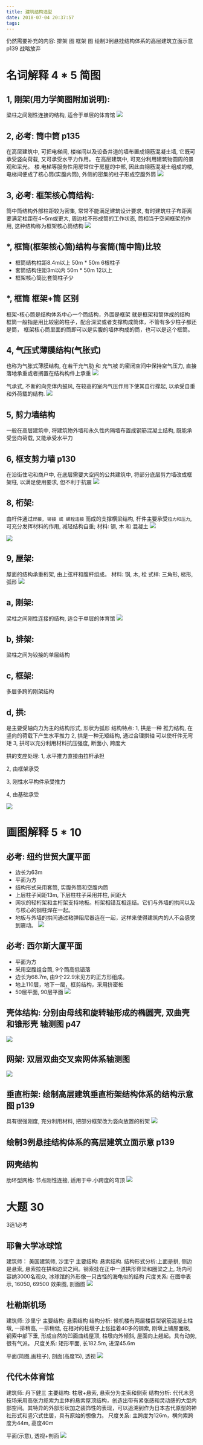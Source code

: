 ```yaml
---
title: 建筑结构选型
date: 2018-07-04 20:37:57
tags:
---
```


仍然需要补充的内容:
排架 图
框架 图
绘制3例悬挂结构体系的高层建筑立面示意 p139 战略放弃

# 名词解释 4 * 5 简图
## 1, 刚架(用力学简图附加说明):
梁柱之间刚性连接的结构, 适合于单层的体育馆
![](/images/gang-jia.png)


## 2, 必考: 筒中筒 p135
在高层建筑中, 可把电梯间, 楼梯间以及设备井道的墙布置成钢筋混凝土墙, 它既可承受竖向荷载, 又可承受水平力作用。
在高层建筑中, 可充分利用建筑物圆周的景观和采光。
楼.电梯等服务性用房常位于房屋的中部, 因此由钢筋混凝土组成的楼, 电梯间便成了核心筒(实腹内筒), 外侧的密集的柱子形成空腹外筒
![](/images/tong-zhong-tong.png)

## 3, 必考: 框架核心筒结构:
筒中筒结构外部柱距较为密集, 常常不能满足建筑设计要求, 有时建筑柱子布距离要满足柱距在4~5m或更大,
周边柱不形成筒的工作状态, 筒相当于空间框架的作用, 这种结构称为框架核心筒结构
![](/images/kuang-jia-he-xin-tong.png)

## *, 框筒(框架核心筒)结构与套筒(筒中筒)比较
- 框筒结构柱距8.4m以上       50m * 50m 6根柱子
- 套筒结构住距3m以内         50m * 50m 12以上
- 框架核心筒比套筒柱子少 

## *, 框筒 框架+筒 区别
框架-核心筒是结构体系中心一个筒结构，外围是框架
就是框架和筒体成的结构
框筒一般指是用比较密的柱子，配合深梁或者支撑构成筒体，不管有多少柱子都还是筒，
框架核心筒里面的筒即可以是实腹的墙体构成的筒，也可以是这个框筒。

## 4, 气压式薄膜结构(气胀式)
也称为气胀式薄膜结构, 在若干充气肋 和 充气被 的密闭空间中保持空气压力, 直接落地承重或者搁置在结构构件上承重
![](/images/qi-ya-shi-bo-mo-jie-gou.png)

气承式, 不断的向壳体内鼓风, 在较高的室内气压作用下使其自行撑起, 以承受自重和外荷载的结构.
![](/images/qi-cheng-shi-bo-mo-jie-gou.png)

## 5, 剪力墙结构
一般在高层建筑中, 将建筑物外墙和永久性内隔墙布置成钢筋混凝土结构, 既能承受竖向荷载, 又能承受水平力

## 6, 框支剪力墙 p130
在沿街住宅和商户中, 在底层需要大空间的公共建筑中, 将部分底层剪力墙改成框架柱, 以满足使用要求, 但不利于抗震
![](/images/kuang-zhi-jian-li-qiang.png)

## 8, 桁架:
由杆件通过`焊接, 铆接 或 螺栓连接` 而成的支撑横梁结构, 杆件主要承受`拉力和压力`, 可充分发挥材料的作用, 减轻结构自重; 
材料: 钢, 木 和 混凝土
![](/images/heng-jia-1.png)

![](/images/heng-jia-2.png)

## 9, 屋架:
屋面的结构承重桁架, 由上弦杆和腹杆组成。
材料: 钢, 木, 栓
式样: 三角形, 梯形, 弧形
![](/images/wu-jia.png)
## a, 刚架:
梁柱之间刚性连接的结构, 适合于单层的体育馆
![](/images/gang-jia.png)

## b, 排架:
梁柱之间为铰接的单层结构
## c, 框架:
多层多跨的刚架结构
## d, 拱:
是主要受轴向力为主的结构形式, 形状为弧形
结构特点: 
1, 拱是一种 推力结构, 在竖向的荷载下产生水平推力
2, 拱是一种无矩结构, 通过合理拱轴 可以使杆件无弯矩
3, 拱可以充分利用材料抗压强度, 断面小, 跨度大

拱的支座处理:
1, 水平推力直接由拉杆承担

2, 由框架承受

3, 刚性水平构件承受推力

4, 由基础承受

![](/images/gong.png)

# 画图解释 5 * 10
## 必考: 纽约世贸大厦平面
- 边长为63m
- 平面为方 
- 结构形式采用套筒, 实腹外筒和空腹内筒
- 上层柱子间距13m, 下层柱柱子采用并柱, 间距大
- 网状的轻桁架和主桁架支持地板。桁架相错互相连结。它们与外墙的拱间以及与核心的钢柱焊在一起。
- 地板与外墙的拱间通过粘弹阻尼器连在一起，这样来使得建筑内的人不会感觉到震动。
![](/images/nyk-xiersi-plan.png)

## 必考: 西尔斯大厦平面
- 平面为方 
- 采用空腹组合筒, 9个筒高低错落
- 边长为68.7m, 由9个22.9米见方的正方形组成。
- 地上110层，地下一层，框剪结构，采用挤密桩
- 50层平面, 90层平面
![](/images/nyk-xiersi-plan.png)
	
## 壳体结构: 分别由母线和旋转轴形成的椭圆壳, 双曲壳和锥形壳 轴测图 p47
![](/images/qiao-ti-jie-gou.png)

## 网架: 双层双曲交叉索网体系轴测图
![](/images/wang-jia.png)

## 垂直桁架: 绘制高层建筑垂直桁架结构体系的结构示意图 p139
具有很强刚度, 充分利用材料, 把部分框架改为竖向放置的桁架
![](/images/chui-zhi-heng-jia.png)

## 绘制3例悬挂结构体系的高层建筑立面示意 p139

## 网壳结构
肋环型网格: 节点刚性连接, 适用于中.小跨度的穹顶
![](/images/wang-qiao-jie-gou.png)

# 大题 30
3选1必考
## 耶鲁大学冰球馆
建筑师： 美国建筑师, 沙里宁
主要结构: 悬索结构.
结构形式分析:上面是拱, 侧边是悬索, 悬索拉在拱和边梁之间。钢索挂在正中一道拱形脊梁和圈梁之上, 场内可容纳3000名观众, 冰球馆的外形像一只古怪的海龟似的结构 
尺度关系: 在图中表示, 16050, 69500
效果图, 剖面图
![](/images/yelu.png)

## 杜勒斯机场
建筑师: 沙里宁
主要结构: 悬索结构
结构分析: 候机楼有两层楼巨型钢筋混凝土柱墩, 一排稍高, 一排稍低, 在相对的柱墩子上张挂着40多的钢索, 刚墩上铺屋面板, 钢索中部下垂, 形成自然的凹面曲线屋顶, 柱墩向外倾斜, 屋面向上翘起。具有动势, 很有气派。
尺度关系: 矩形平面, 长182.5m, 进深45.6m

平面(简图,画柱子), 剖面(高度15), 透视
![](/images/dulesi.png)

## 代代木体育馆
建筑师: 丹下健三
主要结构: 柱墩+悬索, 悬索分为主索和侧索
结构分析: 代代木竞技场采用高张力缆索为主体的悬索屋顶结构，创造出带有紧张感和灵动感的大型内部空间。其特异的外部形状加之装饰性的表现，可以追溯到作为日本古代原型的神社形式和竖穴式住居，具有原始的想像力。
尺度关系: 主跨度为126m，横向索跨度为44m, 高度40m

平面(示意), 透视+剖面 
![](/images/daidaimu.png)
